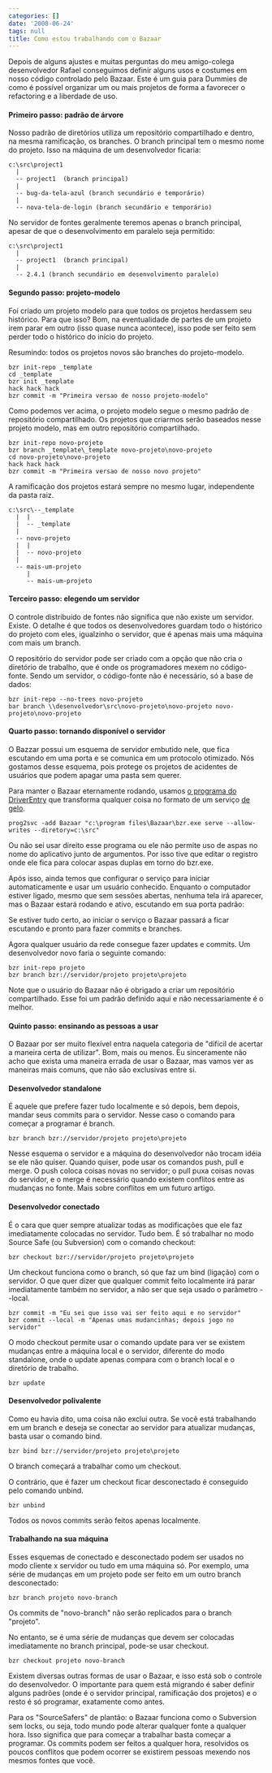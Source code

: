 ```yaml
---
categories: []
date: '2008-06-24'
tags: null
title: Como estou trabalhando com o Bazaar
---
```


Depois de alguns ajustes e muitas perguntas do meu amigo-colega desenvolvedor Rafael conseguimos definir alguns usos e costumes em nosso código controlado pelo Bazaar. Este é um guia para Dummies de como é possível organizar um ou mais projetos de forma a favorecer o refactoring e a liberdade de uso.

#### Primeiro passo: padrão de árvore

Nosso padrão de diretórios utiliza um repositório compartilhado e dentro, na mesma ramificação, os branches. O branch principal tem o mesmo nome do projeto. Isso na máquina de um desenvolvedor ficaria:

    c:\src\project1
      |
      -- project1  (branch principal)
      |
      -- bug-da-tela-azul (branch secundário e temporário)
      |
      -- nova-tela-de-login (branch secundário e temporário)

No servidor de fontes geralmente teremos apenas o branch principal, apesar de que o desenvolvimento em paralelo seja permitido:

    c:\src\project1
      |
      -- project1  (branch principal)
      |
      -- 2.4.1 (branch secundário em desenvolvimento paralelo)

#### Segundo passo: projeto-modelo

Foi criado um projeto modelo para que todos os projetos herdassem seu histórico. Para que isso? Bom, na eventualidade de partes de um projeto irem parar em outro (isso quase nunca acontece), isso pode ser feito sem perder todo o histórico do início do projeto.

Resumindo: todos os projetos novos são branches do projeto-modelo.

    bzr init-repo _template
    cd _template
    bzr init _template
    hack hack hack
    bzr commit -m "Primeira versao de nosso projeto-modelo"

Como podemos ver acima, o projeto modelo segue o mesmo padrão de repositório compartilhado. Os projetos que criarmos serão baseados nesse projeto modelo, mas em outro repositório compartilhado.

    bzr init-repo novo-projeto
    bzr branch _template\_template novo-projeto\novo-projeto
    cd novo-projeto\novo-projeto
    hack hack hack
    bzr commit -m "Primeira versao de nosso novo projeto"

A ramificação dos projetos estará sempre no mesmo lugar, independente da pasta raiz.

    c:\src\--_template
      |  |
      |  -- _template
      |
      -- novo-projeto
      |  |
      |  -- novo-projeto
      |
      -- mais-um-projeto
         |
         -- mais-um-projeto

#### Terceiro passo: elegendo um servidor

O controle distribuído de fontes não significa que não existe um servidor. Existe. O detalhe é que todos os desenvolvedores guardam todo o histórico do projeto com eles, igualzinho o servidor, que é apenas mais uma máquina com mais um branch.

O repositório do servidor pode ser criado com a opção que não cria o diretório de trabalho, que é onde os programadores mexem no código-fonte. Sendo um servidor, o código-fonte não é necessário, só a base de dados:

    bzr init-repo --no-trees novo-projeto
    bar branch \\desenvolvedor\src\novo-projeto\novo-projeto novo-projeto\novo-projeto

#### Quarto passo: tornando disponível o servidor

O Bazzar possui um esquema de servidor embutido nele, que fica escutando em uma porta e se comunica em um protocolo otimizado. Nós gostamos desse esquema, pois protege os projetos de acidentes de usuários que podem apagar uma pasta sem querer.

Para manter o Bazaar eternamente rodando, usamos [o programa do DriverEntry] que transforma qualquer coisa no formato de um serviço [de gelo].

    prog2svc -add Bazaar "c:\program files\Bazaar\bzr.exe serve --allow-writes --diretory=c:\src"

Ou não sei usar direito esse programa ou ele não permite uso de aspas no nome do aplicativo junto de argumentos. Por isso tive que editar o registro onde ele fica para colocar aspas duplas em torno do bzr.exe.

Após isso, ainda temos que configurar o serviço para iniciar automaticamente e usar um usuário conhecido. Enquanto o computador estiver ligado, mesmo que sem sessões abertas, nenhuma tela irá aparecer, mas o Bazaar estará rodando e ativo, escutando em sua porta padrão:

Se estiver tudo certo, ao iniciar o serviço o Bazaar passará a ficar escutando e pronto para fazer commits e branches.

Agora qualquer usuário da rede consegue fazer updates e commits. Um desenvolvedor novo faria o seguinte comando:

    bzr init-repo projeto
    bzr branch bzr://servidor/projeto projeto\projeto

Note que o usuário do Bazaar não é obrigado a criar um repositório compartilhado. Esse foi um padrão definido aqui e não necessariamente é o melhor. 

#### Quinto passo: ensinando as pessoas a usar

O Bazaar por ser muito flexível entra naquela categoria de "difícil de acertar a maneira certa de utilizar". Bom, mais ou menos. Eu sinceramente não acho que exista uma maneira errada de usar o Bazaar, mas vamos ver as maneiras mais comuns, que não são exclusivas entre si.

#### Desenvolvedor standalone

É aquele que prefere fazer tudo localmente e só depois, bem depois, mandar seus commits para o servidor. Nesse caso o comando para começar a programar é branch.

    bzr branch bzr://servidor/projeto projeto\projeto

Nesse esquema o servidor e a máquina do desenvolvedor não trocam idéia se ele não quiser. Quando quiser, pode usar os comandos push, pull e merge. O push coloca coisas novas no servidor; o pull puxa coisas novas do servidor, e o merge é necessário quando existem conflitos entre as mudanças no fonte. Mais sobre conflitos em um futuro artigo.

#### Desenvolvedor conectado

É o cara que quer sempre atualizar todas as modificações que ele faz imediatamente colocadas no servidor. Tudo bem. É só trabalhar no modo Source Safe (ou Subversion) com o comando checkout:

    bzr checkout bzr://servidor/projeto projeto\projeto

Um checkout funciona como o branch, só que faz um bind (ligação) com o servidor. O que quer dizer que qualquer commit feito localmente irá parar imediatamente também no servidor, a não ser que seja usado o parâmetro --local.

    bzr commit -m "Eu sei que isso vai ser feito aqui e no servidor"
    bzr commit --local -m "Apenas umas mudancinhas; depois jogo no servidor"

O modo checkout permite usar o comando update para ver se existem mudanças entre a máquina local e o servidor, diferente do modo standalone, onde o update apenas compara com o branch local e o diretório de trabalho.

    bzr update

#### Desenvolvedor polivalente

Como eu havia dito, uma coisa não exclui outra. Se você está trabalhando em um branch e deseja se conectar ao servidor para atualizar mudanças, basta usar o comando bind.

    bzr bind bzr://servidor/projeto projeto\projeto

O branch começará a trabalhar como um checkout.

O contrário, que é fazer um checkout ficar desconectado é conseguido pelo comando unbind.

    bzr unbind

Todos os novos commits serão feitos apenas localmente.

#### Trabalhando na sua máquina

Esses esquemas de conectado e desconectado podem ser usados no modo cliente x servidor ou tudo em uma máquina só. Por exemplo, uma série de mudanças em um projeto pode ser feito em um outro branch desconectado:

    bzr branch projeto novo-branch

Os commits de "novo-branch" não serão replicados para o branch "projeto".

No entanto, se é uma série de mudanças que devem ser colocadas imediatamente no branch principal, pode-se usar checkout.

    bzr checkout projeto novo-branch

Existem diversas outras formas de usar o Bazaar, e isso está sob o controle do desenvolvedor. O importante para quem está migrando é saber definir alguns padrões (onde é o servidor principal, ramificação dos projetos) e o resto é só programar, exatamente como antes.

Para os "SourceSafers" de plantão: o Bazaar funciona como o Subversion sem locks, ou seja, todo mundo pode alterar qualquer fonte a qualquer hora. Isso significa que para começar a trabalhar basta começar a programar. Os commits podem ser feitos a qualquer hora, resolvidos os poucos conflitos que podem ocorrer se existirem pessoas mexendo nos mesmos fontes que você. 

[o programa do DriverEntry]: http://www.driverentry.com.br/blog/2007/02/prog2svc-servio-sem-trabalho.html
[de gelo]: http://en.wikipedia.org/wiki/Wonder_Twins


